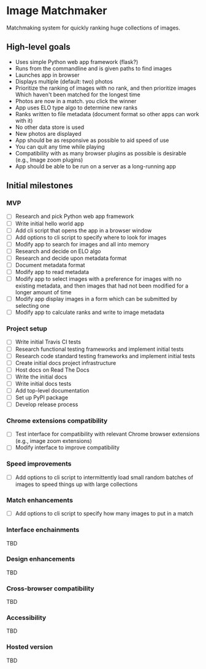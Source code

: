 # Image Matchmaker

Matchmaking system for quickly ranking huge collections of images.

## High-level goals

- Uses simple Python web app framework (flask?)
- Runs from the commandline and is given paths to find images
- Launches app in browser
- Displays multiple (default: two) photos
- Prioritize the ranking of images with no rank, and then prioritize images
  Which haven't been matched for the longest time
- Photos are now in a match. you click the winner
- App uses ELO type algo to determine new ranks
- Ranks written to file metadata (document format so other apps can work with
  it)
- No other data store is used
- New photos are displayed
- App should be as responsive as possible to aid speed of use
- You can quit any time while playing
- Compatibility with as many browser plugins as possible is desirable (e.g.,
  Image zoom plugins)
- App should be able to be run on a server as a long-running app

## Initial milestones

### MVP


- [ ] Research and pick Python web app framework
- [ ] Write initial hello world app
- [ ] Add cli script that opens the app in a browser window
- [ ] Add options to cli script to specify where to look for images
- [ ] Modify app to search for images and all into memory
- [ ] Research and decide on ELO algo
- [ ] Research and decide upon metadata format
- [ ] Document metadata format
- [ ] Modify app to read metadata
- [ ] Modify app to select images with a preference for images with no existing
  metadata, and then images that had not been modified for a longer amount of
  time
- [ ] Modify app display images in a form which can be submitted by selecting one
- [ ] Modify app to calculate ranks and write to image metadata

### Project setup

- [ ] Write initial Travis CI tests
- [ ] Research functional testing frameworks and implement initial tests
- [ ] Research code standard testing frameworks and implement initial tests
- [ ] Create initial docs project infrastructure
- [ ] Host docs on Read The Docs
- [ ] Write the initial docs
- [ ] Write initial docs tests
- [ ] Add top-level documentation
- [ ] Set up PyPI package
- [ ] Develop release process

### Chrome extensions compatibility

- [ ] Test interface for compatibility with relevant Chrome browser extensions
  (e.g., image zoom extensions)
- [ ] Modify interface to improve compatibility

### Speed improvements

- [ ] Add options to cli script to intermittently load small random batches of
  images to speed things up with large collections

### Match enhancements

- [ ] Add options to cli script to specify how many images to put in a match

### Interface enchainments

TBD

### Design enhancements

TBD

### Cross-browser compatibility

TBD

### Accessibility

TBD

### Hosted version

TBD
